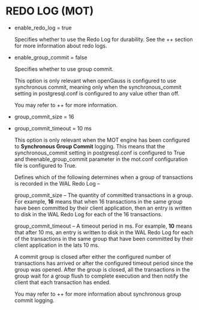 # REDO LOG \(MOT\)<a name="EN-US_TOPIC_0260488222"></a>

-   enable\_redo\_log = true

    Specifies whether to use the Redo Log for durability. See the ++ section for more information about redo logs.

-   enable\_group\_commit = false

    Specifies whether to use group commit.

    This option is only relevant when openGauss is configured to use synchronous commit, meaning only when the synchronous\_commit setting in postgresql.conf is configured to any value other than off.

    You may refer to ++ for more information.

-   group\_commit\_size = 16
-   group\_commit\_timeout = 10 ms

    This option is only relevant when the MOT engine has been configured to  **Synchronous Group Commit**  logging. This means that the synchronous\_commit setting in postgresql.conf is configured to True and theenable\_group\_commit parameter in the mot.conf configuration file is configured to True.

    Defines which of the following determines when a group of transactions is recorded in the WAL Redo Log –

    group\_commit\_size – The quantity of committed transactions in a group. For example,  **16**  means that when 16 transactions in the same group have been committed by their client application, then an entry is written to disk in the WAL Redo Log for each of the 16 transactions.

    group\_commit\_timeout – A timeout period in ms. For example,  **10**  means that after 10 ms, an entry is written to disk in the WAL Redo Log for each of the transactions in the same group that have been committed by their client application in the lats 10 ms.

    A commit group is closed after either the configured number of transactions has arrived or after the configured timeout period since the group was opened. After the group is closed, all the transactions in the group wait for a group flush to complete execution and then notify the client that each transaction has ended.

    You may refer to ++ for more information about synchronous group commit logging.


